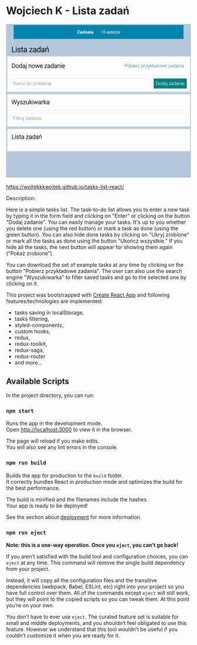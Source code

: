 # Wojciech K - Lista zadań 
<img src="./Tasks-list-demo.gif" alt="demo animation">

https://wojtekkkwojtek.github.io/tasks-list-react/

Description:

Here is a simple tasks list. The task-to-do list allows you to enter a new task by typing it 
in the form field and clicking on "Enter" or clicking on the button "Dodaj zadanie". 
You can easily manage your tasks. It's up to you whether you delete one (using the red button) 
or mark a task as done (using the green button). You can also hide done tasks by clicking on "Ukryj zrobione" or mark all the tasks as done using the button "Ukończ wszystkie." 
If you hide all the tasks, the next button will appear for showing them again ("Pokaż zrobione").

You can download the set of example tasks at any time by clicking on the button "Pobierz przykładowe zadania". 
The user can also use the search engine "Wyszukiwarka" to filter saved tasks and go to the selected
one by clicking on it. 

This project was bootstrapped with [Create React App](https://github.com/facebook/create-react-app) and following features/technologies are implemented:
- tasks saving in localStorage,
- tasks filtering,
- styled-components,
- custom hooks,
- redux,
- redux-toolkit,
- redux-saga,
- redux-router 
- and more... 
## Available Scripts

In the project directory, you can run:

### `npm start`

Runs the app in the development mode.\
Open [http://localhost:3000](http://localhost:3000) to view it in the browser.

The page will reload if you make edits.\
You will also see any lint errors in the console.

### `npm run build`

Builds the app for production to the `build` folder.\
It correctly bundles React in production mode and optimizes the build for the best performance.

The build is minified and the filenames include the hashes.\
Your app is ready to be deployed!

See the section about [deployment](https://facebook.github.io/create-react-app/docs/deployment) for more information.

### `npm run eject`

**Note: this is a one-way operation. Once you `eject`, you can’t go back!**

If you aren’t satisfied with the build tool and configuration choices, you can `eject` at any time. This command will remove the single build dependency from your project.

Instead, it will copy all the configuration files and the transitive dependencies (webpack, Babel, ESLint, etc) right into your project so you have full control over them. All of the commands except `eject` will still work, but they will point to the copied scripts so you can tweak them. At this point you’re on your own.

You don’t have to ever use `eject`. The curated feature set is suitable for small and middle deployments, and you shouldn’t feel obligated to use this feature. However we understand that this tool wouldn’t be useful if you couldn’t customize it when you are ready for it.